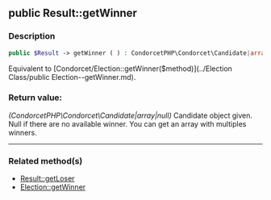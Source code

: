 ## public Result::getWinner

### Description    

```php
public $Result -> getWinner ( ) : CondorcetPHP\Condorcet\Candidate|array|null
```

Equivalent to [Condorcet/Election::getWinner($method)](../Election Class/public Election--getWinner.md).
    

### Return value:   

*(CondorcetPHP\Condorcet\Candidate|array|null)* Candidate object given. Null if there are no available winner.
You can get an array with multiples winners.


---------------------------------------

### Related method(s)      

* [Result::getLoser](../Result%20Class/public%20Result--getLoser.md)    
* [Election::getWinner](../Election%20Class/public%20Election--getWinner.md)    
